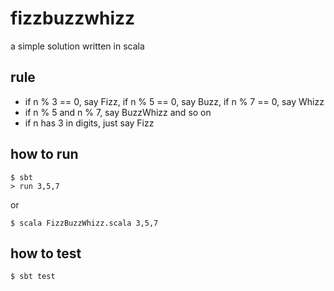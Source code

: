 # fizzbuzzwhizz

a simple solution written in scala

## rule

* if n % 3 == 0, say Fizz, if n % 5 == 0, say Buzz, if n % 7 == 0, say Whizz
* if n % 5 and n % 7, say BuzzWhizz and so on
* if n has 3 in digits, just say Fizz

## how to run

	$ sbt
	> run 3,5,7
	
or

	$ scala FizzBuzzWhizz.scala 3,5,7

## how to test

	$ sbt test